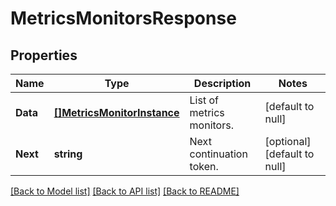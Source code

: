 # MetricsMonitorsResponse

## Properties
Name | Type | Description | Notes
------------ | ------------- | ------------- | -------------
**Data** | [**[]MetricsMonitorInstance**](MetricsMonitorInstance.md) | List of metrics monitors. | [default to null]
**Next** | **string** | Next continuation token. | [optional] [default to null]

[[Back to Model list]](../README.md#documentation-for-models) [[Back to API list]](../README.md#documentation-for-api-endpoints) [[Back to README]](../README.md)

